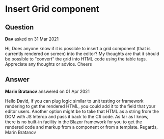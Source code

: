 # Insert Grid component

## Question

**Dav** asked on 31 Mar 2021

Hi, Does anyone know if it is possible to insert a grid component (that is currently rendered on screen) into the editor? My thoughts are that it should be possible to "convert" the grid into HTML code using the table tags. Appreciate any thoughts or advice. Cheers

## Answer

**Marin Bratanov** answered on 01 Apr 2021

Hello David, If you can plug logic similar to unit testing or framework rendering to get the rendered HTML, you could add it to the field that your editor users. Another option might be to take that HTML as a string from the DOM with JS Interop and pass it back to the C# code. As far as I know, there is no built-in facility in the Blazor framework for you to get the rendered code and markup from a component or from a template. Regards, Marin Bratanov
